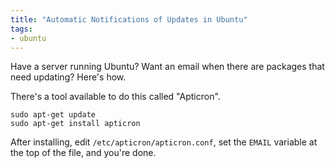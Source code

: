 ```yaml
---
title: "Automatic Notifications of Updates in Ubuntu"
tags:
- ubuntu
---
```

Have a server running Ubuntu?  Want an email when there are packages that need updating?  Here's how.

<!--more-->

There's a tool available to do this called "Apticron".

```
sudo apt-get update
sudo apt-get install apticron
```

After installing, edit `/etc/apticron/apticron.conf`, set the `EMAIL` variable at the top of the file, and you're done.
